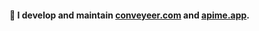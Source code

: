#### 👋 I develop and maintain [conveyeer.com](http://conveyeer.com/) and [apime.app](https://apime.app/).
